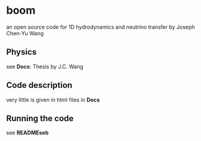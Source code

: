 # boom
an open source code for 1D hydrodynamics and neutrino transfer by Joseph Chen-Yu Wang

## Physics
see **Docs**: Thesis by J.C. Wang

## Code description 
very little is given in html files in **Docs**

## Running the code
see **READMEseb**

